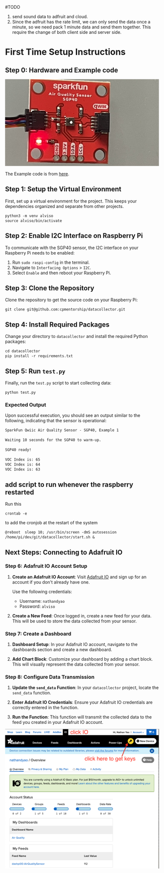 #TODO

1. send sound data to adfruit and cloud. 
2. Since the adfruit has the rate limit, we can only send the data once a minute, so we need pack 1 minute data and send them together. This require the change of both client side and server side.



# First Time Setup Instructions

## Step 0: Hardware and Example code


![The Air Quality Sensor ](images/IMG_8336.jpeg)


The Example code is from [here](https://learn.sparkfun.com/tutorials/air-quality-sensor---sgp40-qwiic-hookup-guide/all).

## Step 1: Setup the Virtual Environment

First, set up a virtual environment for the project. This keeps your dependencies organized and separate from other projects.
```
python3 -m venv alviso
source alviso/bin/activate
```

## Step 2: Enable I2C Interface on Raspberry Pi

To communicate with the SGP40 sensor, the I2C interface on your Raspberry Pi needs to be enabled:

1. Run `sudo raspi-config` in the terminal.
2. Navigate to `Interfacing Options` > `I2C`.
3. Select `Enable` and then reboot your Raspberry Pi.

## Step 3: Clone the Repository

Clone the repository to get the source code on your Raspberry Pi:

```
git clone git@github.com:cpmentorship/datacollector.git
```

## Step 4: Install Required Packages

Change your directory to `datacollector` and install the required Python packages:

```
cd datacollector
pip install -r requirements.txt
```

## Step 5: Run `test.py`

Finally, run the `test.py` script to start collecting data:

```
python test.py
```


### Expected Output

Upon successful execution, you should see an output similar to the following, indicating that the sensor is operational:

```
SparkFun Qwiic Air Quality Sensor - SGP40, Example 1

Waiting 10 seconds for the SGP40 to warm-up.

SGP40 ready!

VOC Index is: 65
VOC Index is: 64
VOC Index is: 63

```
## add script to run whenever the raspberry restarted

Run this 
```
crontab -e
```
to add the cronjob at the restart of the system
```
@reboot  sleep 10; /usr/bin/screen -dmS autosession /home/pi/dev/git/datacollector/start.sh &
```



## Next Steps: Connecting to Adafruit IO

### Step 6: Adafruit IO Account Setup

1. **Create an Adafruit IO Account**: Visit [Adafruit IO](https://accounts.adafruit.com/users/sign_in) and sign up for an account if you don't already have one.
   
   Use the following credentials:
   - Username: `nathandyao`
   - Password: `alviso`

2. **Create a New Feed**: Once logged in, create a new feed for your data. This will be used to store the data collected from your sensor.

### Step 7: Create a Dashboard

1. **Dashboard Setup**: In your Adafruit IO account, navigate to the dashboards section and create a new dashboard.
   
2. **Add Chart Block**: Customize your dashboard by adding a chart block. This will visually represent the data collected from your sensor.

### Step 8: Configure Data Transmission

1. **Update the `send_data` Function**: In your `datacollector` project, locate the `send_data` function.
   
2. **Enter Adafruit IO Credentials**: Ensure your Adafruit IO credentials are correctly entered in the function.

3. **Run the Function**: This function will transmit the collected data to the feed you created in your Adafruit IO account.

![Seeting 1](images/io.adafruit.com-clickio.png)



